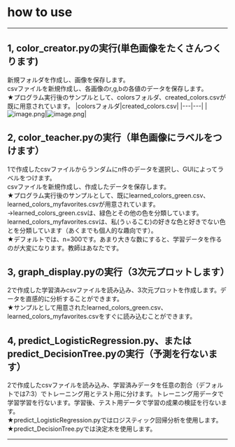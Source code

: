 # how to use

***************************


## 1, color_creator.pyの実行(単色画像をたくさんつくります)
新規フォルダを作成し、画像を保存します。<br>
csvファイルを新規作成し、各画像のr,g,bの各値のデータを保存します。<br>
★プログラム実行後のサンプルとして、colorsフォルダ、created_colors.csvが既に用意されています。
|colorsフォルダ|created_colors.csv|
|---|---|
|![image.png](https://qiita-image-store.s3.ap-northeast-1.amazonaws.com/0/579786/287b773d-c661-67f3-6509-9c3902e305e8.png)|![image.png](https://qiita-image-store.s3.ap-northeast-1.amazonaws.com/0/579786/230502e4-f611-9c03-43ec-938e4b978802.png)|


## 2, color_teacher.pyの実行（単色画像にラベルをつけます）
1で作成したcsvファイルからランダムにn件のデータを選択し、GUIによってラベルをつけます。<br>
csvファイルを新規作成し、作成したデータを保存します。<br>
★プログラム実行後のサンプルとして、既にlearned_colors_green.csv、learned_colors_myfavorites.csvが用意されています。<br>
→learned_colors_green.csvは、緑色とその他の色を分類しています。learned_colors_myfavorites.csvは、私(うぃるこむ)の好きな色と好きでない色とを分類しています（あくまでも個人的な趣向です）。<br>
★デフォルトでは、n=300です。あまり大きな数にすると、学習データを作るのが大変になります。教師はあなたです。<br>


## 3, graph_display.pyの実行（3次元プロットします）
2で作成した学習済みcsvファイルを読み込み、3次元プロットを作成します。データを直感的に分析することができます。<br>
★サンプルとして用意されたlearned_colors_green.csv、learned_colors_myfavorites.csvをすぐに読み込むことができます。<br>

## 4, predict_LogisticRegression.py、またはpredict_DecisionTree.pyの実行（予測を行ないます）
2で作成したcsvファイルを読み込み、学習済みデータを任意の割合（デフォルトでは7:3）でトレーニング用とテスト用に分けます。トレーニング用データで学習学習を行ないます。学習後、テスト用データで学習の成果の検証を行ないます。<br>
★predict_LogisticRegression.pyではロジスティック回帰分析を使用します。<br>
★predict_DecisionTree.pyでは決定木を使用します。<br>
****************************
